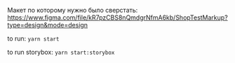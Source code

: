 Макет по которому нужно было сверстать:
https://www.figma.com/file/kR7pzCBS8nQmdgrNfmA6kb/ShopTestMarkup?type=design&mode=design

to run: `yarn start`

to run storybox: `yarn start:storybox`

